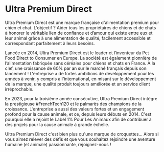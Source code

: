 # Ultra Premium Direct

Ultra Premium Direct est une marque française d'alimentation premium pour chien et chat. L'objectif ? Aider tous les propriétaires de chiens et de chats à honorer le véritable lien de confiance et d’amour qui existe entre eux et leur animal grâce à une alimentation de qualité, facilement accessible et correspondant parfaitement à leurs besoins.

Lancée en 2014, Ultra Premium Direct est le leader et l’inventeur du Pet Food Direct to Consumer en Europe. La société est également pionnière de l’alimentation fabriquée sans céréales pour chiens et chats en France. À la clef, une croissance de 60% par an sur le marché français depuis son lancement ! L'entreprise a de fortes ambitions de développement pour les années à venir, y compris à l'international, en misant sur le développement de la marque, une qualité produit toujours améliorée et un service client irréprochable.

En 2023, pour la troisième année consécutive, Ultra Premium Direct intègre la prestigieuse #FrenchTech120 et le palmarès des champions de la croissance. L'entreprise a aussi des valeurs fortes et un engagement profond pour la cause animale, et ce, depuis leurs débuts en 2014. C'est pourquoi elle a rejoint le Label 1% Pour Les Animaux afin de contribuer à des projets pour la cause animale à grande échelle.

Ultra Premium Direct c'est bien plus qu'une marque de croquettes... Alors si vous aimez relever des défis et que vous souhaitez rejoindre une aventure humaine (et animale) passionnante, rejoignez-nous !
